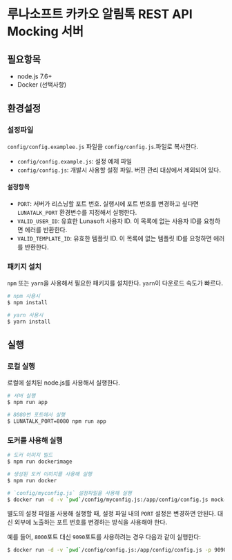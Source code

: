 # 루나소프트 카카오 알림톡 REST API Mocking 서버

## 필요항목
* node.js 7.6+
* Docker (선택사항)

## 환경설정

### 설정파일
`config/config.examplee.js` 파일을 `config/config.js`.파일로 복사한다.

* `config/config.example.js`: 설정 예제 파일
* `config/config.js`: 개발시 사용할 설정 파일. 버전 관리 대상에서 제외되어 있다.

#### 설정항목
* `PORT`: 서버가 리스닝할 포트 번호. 실행시에 포트 번호를 변경하고 싶다면 `LUNATALK_PORT` 환경변수를 지정해서 실행한다.
* `VALID_USER_ID`: 유효한 Lunasoft 사용자 ID. 이 목록에 없는 사용자 ID를 요청하면 에러를 반환한다.
* `VALID_TEMPLATE_ID`: 유효한 템플릿 ID. 이 목록에 없는 템플릿 ID를 요청하면 에러를 반환한다.

### 패키지 설치
`npm` 또는 `yarn`을 사용해서 필요한 패키지를 설치한다. `yarn`이 다운로드 속도가 빠르다.

```bash
# npm 사용시
$ npm install

# yarn 사용시
$ yarn install
```

## 실행

### 로컬 실행
로컬에 설치된 node.js를 사용해서 실행한다.

```bash
# 서버 실행
$ npm run app

# 8080번 포트에서 실행
$ LUNATALK_PORT=8080 npm run app
```

### 도커를 사용해 실행
```bash
# 도커 이미지 빌드
$ npm run dockerimage

# 생성된 도커 이미지를 사용해 실행
$ npm run docker

# `config/myconfig.js` 설정파일을 사용해 실행
$ docker run -d -v `pwd`/config/myconfig.js:/app/config/config.js mock-lunatalk
```

별도의 설정 파일을 사용해 실행할 때, 설정 파일 내의 `PORT` 설정은 변경하면 안된다. 대신 외부에 노출하는 포트 번호를 변경하는 방식을 사용해야 한다.

예를 들어, `8000`포트 대신 `9090`포트를 사용하려는 경우 다음과 같이 실행한다:

```bash
$ docker run -d -v `pwd`/config/config.js:/app/config/config.js -p 9090:8000 mock-lunatalk
``` 
